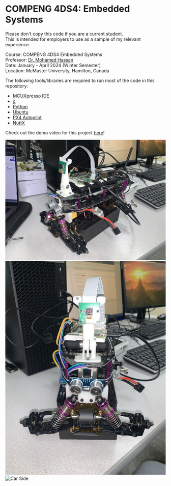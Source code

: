 # COMPENG 4DS4: Embedded Systems

Please don't copy this code if you are a current student.  
This is intended for employers to use as a sample of my relevant experience.

Course: COMPENG 4DS4 Embedded Systems  
Professor: [Dr. Mohamed Hassan](https://www.ece.mcmaster.ca/faculty/hassan/)  
Date: January - April 2024 (Winter Semester)  
Location: McMaster University, Hamilton, Canada

The following tools/libraries are required to run most of the code in this repository:

- [MCUXpresso IDE](https://www.nxp.com/design/design-center/software/development-software/mcuxpresso-software-and-tools-/mcuxpresso-integrated-development-environment-ide:MCUXpresso-IDE)
- [c](https://www.cprogramming.com/)
- [Python](https://www.python.org/)
- [Ubuntu](https://ubuntu.com/)
- [PX4 Autopilot](https://px4.io/)
- [NuttX](https://nuttx.apache.org/)

Check out the demo video for this project [here](https://youtu.be/GNR54ZBRLOw)!

![Car Main](/images/car-main.png)
![Car Front](/images/car-front.png)
![Car Side](/images/car-side.png)
